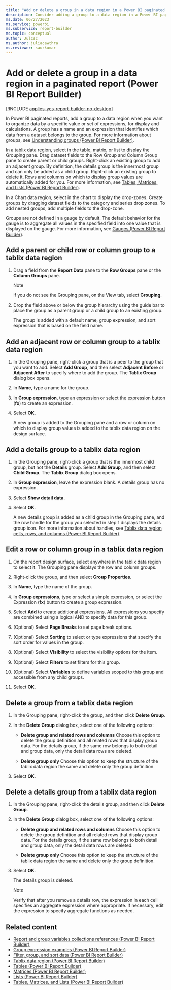 ```yaml
---
title: "Add or delete a group in a data region in a Power BI paginated report | Microsoft Docs"
description: Consider adding a group to a data region in a Power BI paginated report to organize data by a specific value or set of expressions for display and calculations in Report Builder.
ms.date: 06/27/2023
ms.service: powerbi
ms.subservice: report-builder
ms.topic: conceptual
author: JulCsc
ms.author: juliacawthra
ms.reviewer: saurkumar
---
```

# Add or delete a group in a data region in a paginated report (Power BI Report Builder)

[!INCLUDE [applies-yes-report-builder-no-desktop](../../includes/applies-yes-report-builder-no-desktop.md)]

In Power BI paginated reports, add a group to a data region when you want to organize data by a specific value or set of expressions, for display and calculations. A group has a name and an expression that identifies which data from a dataset belongs to the group. For more information about groups, see [Understanding groups (Power BI Report Builder)](/sql/reporting-services/report-design/understanding-groups-report-builder-and-ssrs).  
  
 In a tablix data region, select in the table, matrix, or list to display the Grouping pane. Drag dataset fields to the Row Group and Column Group pane to create parent or child groups. Right-click an existing group to add an adjacent group. By definition, the details group is the innermost group and can only be added as a child group. Right-click an existing group to delete it. Rows and columns on which to display group values are automatically added for you. For more information, see [Tables, Matrices, and Lists (Power BI Report Builder)](/sql/reporting-services/report-design/tables-matrices-and-lists-report-builder-and-ssrs).  
  
 In a Chart data region, select in the chart to display the drop-zones. Create groups by dragging dataset fields to the category and series drop zones. To add nested groups, add multiple fields to the drop-zone.  
  
 Groups are not defined in a gauge by default. The default behavior for the gauge is to aggregate all values in the specified field into one value that is displayed on the gauge. For more information, see [Gauges (Power BI Report Builder)](../report-design/visualizations/gauges-report-builder.md).  
  
  
## Add a parent or child row or column group to a tablix data region  
  
1. Drag a field from the **Report Data** pane to the **Row Groups** pane or the **Column Groups** pane.  
  
    > [!NOTE]  
    >  If you do not see the Grouping pane, on the View tab, select **Grouping**.  
  
2. Drop the field above or below the group hierarchy using the guide bar to place the group as a parent group or a child group to an existing group.  
  
     The group is added with a default name, group expression, and sort expression that is based on the field name.  
  
## Add an adjacent row or column group to a tablix data region  
  
1. In the Grouping pane, right-click a group that is a peer to the group that you want to add. Select **Add Group**, and then select **Adjacent Before** or **Adjacent After** to specify where to add the group. The **Tablix Group** dialog box opens.  
  
2. In **Name**, type a name for the group.  
  
3. In **Group expression**, type an expression or select the expression button (**fx**) to create an expression.  
  
4. Select **OK**.
  
     A new group is added to the Grouping pane and a row or column on which to display group values is added to the tablix data region on the design surface.  
  
## Add a details group to a tablix data region  
  
1. In the Grouping pane, right-click a group that is the innermost child group, but not the **Details** group. Select **Add Group**, and then select **Child Group**. The **Tablix Group** dialog box opens.  
  
2. In **Group expression**, leave the expression blank. A details group has no expression.  
  
3. Select **Show detail data**.  
  
4. Select **OK**.
  
     A new details group is added as a child group in the Grouping pane, and the row handle for the group you selected in step 1 displays the details group icon. For more information about handles, see [Tablix data region cells, rows, and columns (Power BI Report Builder)](/sql/reporting-services/report-design/tablix-data-region-cells-rows-and-columns-report-builder-and-ssrs).  
  
## Edit a row or column group in a tablix data region  
  
1. On the report design surface, select anywhere in the tablix data region to select it. The Grouping pane displays the row and column groups.  
  
2. Right-click the group, and then select **Group Properties**.  
  
3. In **Name**, type the name of the group.  
  
4. In **Group expressions**, type or select a simple expression, or select the Expression (**fx**) button to create a group expression.  
  
5. Select **Add** to create additional expressions. All expressions you specify are combined using a logical AND to specify data for this group.  
  
6. (Optional) Select **Page Breaks** to set page break options.  
  
7. (Optional) Select **Sorting** to select or type expressions that specify the sort order for values in the group.  
  
8. (Optional) Select **Visibility** to select the visibility options for the item.  
  
9. (Optional) Select **Filters** to set filters for this group.  
  
10. (Optional) Select **Variables** to define variables scoped to this group and accessible from any child groups.  
  
11. Select **OK**.
  
## Delete a group from a tablix data region  
  
1. In the Grouping pane, right-click the group, and then click **Delete Group**.  
  
2. In the **Delete Group** dialog box, select one of the following options:  
  
    - **Delete group and related rows and columns** Choose this option to delete the group definition and all related rows that display group data. For the details group, if the same row belongs to both detail and group data, only the detail data rows are deleted.  
  
    - **Delete group only** Choose this option to keep the structure of the tablix data region the same and delete only the group definition.  
  
3. Select **OK**.
  
## Delete a details group from a tablix data region  
  
1. In the Grouping pane, right-click the details group, and then click **Delete Group**.  
  
2. In the **Delete Group** dialog box, select one of the following options:  
  
    - **Delete group and related rows and columns** Choose this option to delete the group definition and all related rows that display group data. For the details group, if the same row belongs to both detail and group data, only the detail data rows are deleted.  
  
    - **Delete group only** Choose this option to keep the structure of the tablix data region the same and delete only the group definition.  
  
3. Select **OK**.
  
     The details group is deleted.  
  
    > [!NOTE]  
    >  Verify that after you remove a details row, the expression in each cell specifies an aggregate expression where appropriate. If necessary, edit the expression to specify aggregate functions as needed.  
  
## Related content

- [Report and group variables collections references (Power BI Report Builder)](/sql/reporting-services/report-design/built-in-collections-report-and-group-variables-references-report-builder)   
- [Group expression examples (Power BI Report Builder)](../expressions/group-expression-examples-report-builder.md)   
- [Filter, group, and sort data (Power BI Report Builder)](filter-group-sort-data-report-builder.md)   
- [Tablix data region (Power BI Report Builder)](../../paginated-reports/report-builder-tables-matrices-lists.md)   
- [Tables (Power BI Report Builder)](/sql/reporting-services/report-design/tables-report-builder-and-ssrs)   
- [Matrices (Power BI Report Builder)](/sql/reporting-services/report-design/create-a-matrix-report-builder-and-ssrs)   
- [Lists (Power BI Report Builder)](/sql/reporting-services/report-design/create-invoices-and-forms-with-lists-report-builder-and-ssrs)   
- [Tables, Matrices, and Lists (Power BI Report Builder)](../report-builder-tables-matrices-lists.md)  
  
  
